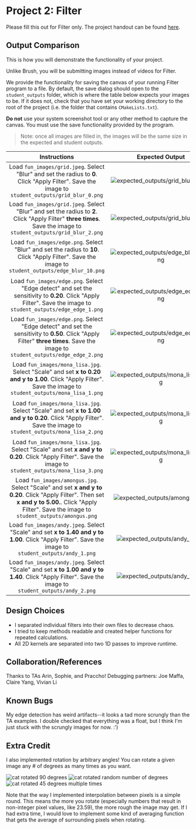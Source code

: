 # Project 2: Filter

Please fill this out for Filter only. The project handout can be found [here](https://cs1230.graphics/projects/raster/2).

## Output Comparison

This is how you will demonstrate the functionality of your project.

Unlike Brush, you will be submitting images instead of videos for Filter.

We provide the functionality for saving the canvas of your running Filter program to a file. By default, the save dialog should open to the `student_outputs` folder, which is where the table below expects your images to be. If it does not, check that you have set your working directory to the root of the project (i.e. the folder that contains `CMakeLists.txt`).

**Do not** use your system screenshot tool or any other method to capture the canvas. You must use the save functionality provided by the program.

> Note: once all images are filled in, the images will be the same size in the expected and student outputs.

|                                                                                             Instructions                                                                                              |                             Expected Output                             |                                      Your Output                                      |
| :---------------------------------------------------------------------------------------------------------------------------------------------------------------------------------------------------: | :---------------------------------------------------------------------: | :-----------------------------------------------------------------------------------: |
|                           Load `fun_images/grid.jpeg`. Select "Blur" and set the radius to **0**. Click "Apply Filter". Save the image to `student_outputs/grid_blur_0.png`                           |  ![expected_outputs/grid_blur_0.png](expected_outputs/grid_blur_0.png)  |  ![Place grid_blur_0.png in student_outputs folder](student_outputs/grid_blur_0.png)  |
|                   Load `fun_images/grid.jpeg`. Select "Blur" and set the radius to **2**. Click "Apply Filter" **three times**. Save the image to `student_outputs/grid_blur_2.png`                   |  ![expected_outputs/grid_blur_2.png](expected_outputs/grid_blur_2.png)  |  ![Place grid_blur_2.png in student_outputs folder](student_outputs/grid_blur_2.png)  |
|                          Load `fun_images/edge.png`. Select "Blur" and set the radius to **10**. Click "Apply Filter". Save the image to `student_outputs/edge_blur_10.png`                           | ![expected_outputs/edge_blur_10.png](expected_outputs/edge_blur_10.png) | ![Place edge_blur_10.png in student_outputs folder](student_outputs/edge_blur_10.png) |
|                    Load `fun_images/edge.png`. Select "Edge detect" and set the sensitivity to **0.20**. Click "Apply Filter". Save the image to `student_outputs/edge_edge_1.png`                    |  ![expected_outputs/edge_edge_1.png](expected_outputs/edge_edge_1.png)  |  ![Place edge_edge_1.png in student_outputs folder](student_outputs/edge_edge_1.png)  |
|            Load `fun_images/edge.png`. Select "Edge detect" and set the sensitivity to **0.50**. Click "Apply Filter" **three times**. Save the image to `student_outputs/edge_edge_2.png`            |  ![expected_outputs/edge_edge_2.png](expected_outputs/edge_edge_2.png)  |  ![Place edge_edge_2.png in student_outputs folder](student_outputs/edge_edge_2.png)  |
|                    Load `fun_images/mona_lisa.jpg`. Select "Scale" and set **x to 0.20 and y to 1.00**. Click "Apply Filter". Save the image to `student_outputs/mona_lisa_1.png`                     |  ![expected_outputs/mona_lisa_1.png](expected_outputs/mona_lisa_1.png)  |  ![Place mona_lisa_1.png in student_outputs folder](student_outputs/mona_lisa_1.png)  |
|                    Load `fun_images/mona_lisa.jpg`. Select "Scale" and set **x to 1.00 and y to 0.20**. Click "Apply Filter". Save the image to `student_outputs/mona_lisa_2.png`                     |  ![expected_outputs/mona_lisa_2.png](expected_outputs/mona_lisa_2.png)  |  ![Place mona_lisa_2.png in student_outputs folder](student_outputs/mona_lisa_2.png)  |
|                        Load `fun_images/mona_lisa.jpg`. Select "Scale" and set **x and y to 0.20**. Click "Apply Filter". Save the image to `student_outputs/mona_lisa_3.png`                         |  ![expected_outputs/mona_lisa_3.png](expected_outputs/mona_lisa_3.png)  |  ![Place mona_lisa_3.png in student_outputs folder](student_outputs/mona_lisa_3.png)  |
| Load `fun_images/amongus.jpg`. Select "Scale" and set **x and y to 0.20**. Click "Apply Filter". Then set **x and y to 5.00.**. Click "Apply Filter". Save the image to `student_outputs/amongus.png` |      ![expected_outputs/amongus.png](expected_outputs/amongus.png)      |      ![Place amongus.png in student_outputs folder](student_outputs/amongus.png)      |
|                         Load `fun_images/andy.jpeg`. Select "Scale" and set **x to 1.40 and y to 1.00**. Click "Apply Filter". Save the image to `student_outputs/andy_1.png`                         |       ![expected_outputs/andy_1.png](expected_outputs/andy_1.png)       |       ![Place andy_1.png in student_outputs folder](student_outputs/andy_1.png)       |
|                         Load `fun_images/andy.jpeg`. Select "Scale" and set **x to 1.00 and y to 1.40**. Click "Apply Filter". Save the image to `student_outputs/andy_2.png`                         |       ![expected_outputs/andy_2.png](expected_outputs/andy_2.png)       |       ![Place andy_2.png in student_outputs folder](student_outputs/andy_2.png)       |

## Design Choices
- I separated individual filters into their own files to decrease chaos.
- I tried to keep methods readable and created helper functions for repeated calculations.
- All 2D kernels are separated into two 1D passes to improve runtime.

## Collaboration/References
Thanks to TAs Arin, Sophie, and Praccho!
Debugging partners: Joe Maffa, Claire Yang, Vivian Li

## Known Bugs
My edge detection has weird artifacts--it looks a tad more scrungly than the TA examples.
I double checked that everything was a float, but I think I'm just stuck with the scrungly images for now. :')

## Extra Credit
I also implemented rotation by arbitrary angles! You can rotate a given image any # of degrees as many times as you want.

![cat rotated 90 degrees](student_outputs/cat_1.png)
![cat rotated random number of degrees](student_outputs/cat_2.png)
![cat rotated 45 degrees multiple times](student_outputs/cat_4.png)

Note that the way I implemented interpolation between pixels is a simple round. This means the more you rotate (especially
numbers that result in non-integer pixel values, like 23.59), the more rough the image may get. If I had extra time, I would
love to implement some kind of averaging function that gets the average of surrounding pixels when rotating.
